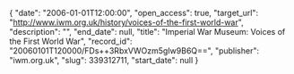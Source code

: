 {
  "date": "2006-01-01T12:00:00", 
  "open_access": true, 
  "target_url": "http://www.iwm.org.uk/history/voices-of-the-first-world-war", 
  "description": "", 
  "end_date": null, 
  "title": "Imperial War Museum: Voices of the First World War", 
  "record_id": "20060101T120000/FDs++3RbxVWOzm5gIw9B6Q==", 
  "publisher": "iwm.org.uk", 
  "slug": 339312711, 
  "start_date": null
}


